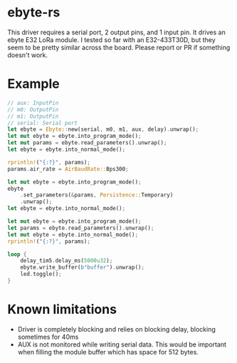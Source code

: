 # ebyte-rs

This driver requires a serial port, 2 output pins, and 1 input pin. It drives an ebyte E32 LoRa module.
I tested so far with an E32-433T30D, but they seem to be pretty similar across the board. Please report or PR if something doesn't work.

# Example

```rust
// aux: InputPin
// m0: OutputPin
// m1: OutputPin
// serial: Serial port
let ebyte = Ebyte::new(serial, m0, m1, aux, delay).unwrap();
let mut ebyte = ebyte.into_program_mode();
let mut params = ebyte.read_parameters().unwrap();
let ebyte = ebyte.into_normal_mode();

rprintln!("{:?}", params);
params.air_rate = AirBaudRate::Bps300;

let mut ebyte = ebyte.into_program_mode();
ebyte
    .set_parameters(&params, Persistence::Temporary)
    .unwrap();
let ebyte = ebyte.into_normal_mode();

let mut ebyte = ebyte.into_program_mode();
let params = ebyte.read_parameters().unwrap();
let mut ebyte = ebyte.into_normal_mode();
rprintln!("{:?}", params);

loop {
    delay_tim5.delay_ms(5000u32);
    ebyte.write_buffer(b"buffer").unwrap();
    led.toggle();
}
```

# Known limitations
* Driver is completely blocking and relies on blocking delay, blocking sometimes for 40ms
* AUX is not monitored while writing serial data. This would be important when filling the module buffer which has space for 512 bytes.
